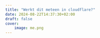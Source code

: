 ```yaml
---
title: "Werkt dit meteen in cloudflare?"
date: 2024-08-22T14:37:30+02:00
draft: false
cover:
    image: me.png
---
```



